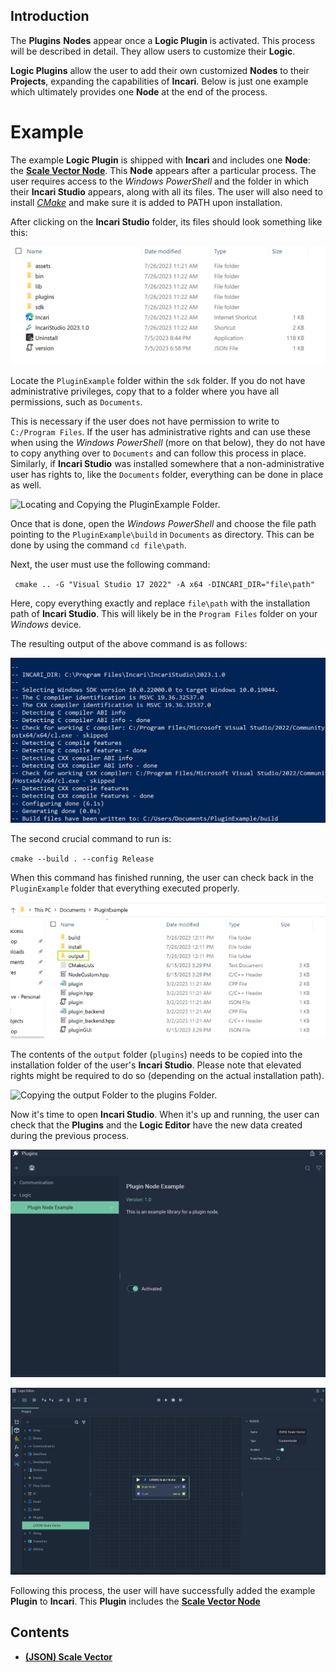 
## Introduction

The **Plugins** **Nodes** appear once a **Logic Plugin** is activated. This process will be described in detail. They allow users to customize their **Logic**. 

**Logic Plugins** allow the user to add their own customized **Nodes** to their **Projects**, expanding the capabilities of **Incari**. Below is just one example which ultimately provides one **Node** at the end of the process. 

# Example 

The example **Logic Plugin** is shipped with **Incari** and includes one **Node**: the [**Scale Vector Node**](jsonscalevector.md). This **Node** appears after a particular process. The user requires access to the *Windows PowerShell* and the folder in which their **Incari Studio** appears, along with all its files. The user will also need to install [*CMake*](https://cmake.org/) and make sure it is added to PATH upon installation. 

After clicking on the **Incari Studio** folder, its files should look something like this: 

![Incari Studio Folder Example.](../../.gitbook/assets/logicplugin1.png)

Locate the `PluginExample` folder within the `sdk` folder. If you do not have administrative privileges, copy that to a folder where you have all permissions, such as `Documents`. 

This is necessary if the user does not have permission to write to `C:/Program Files`. If the user has administrative rights and can use these when using the *Windows PowerShell* (more on that below), they do not have to copy anything over to `Documents` and can follow this process in place. Similarly, if **Incari Studio** was installed somewhere that a non-administrative user has rights to, like the `Documents` folder, everything can be done in place as well. 

![Locating and Copying the PluginExample Folder.](../../.gitbook/assets/pluginsgif1.gif)


Once that is done, open the *Windows PowerShell* and choose the file path pointing to the `PluginExample\build` in `Documents` as directory. This can be done by using the command `cd file\path`.

Next, the user must use the following command:

` cmake .. -G "Visual Studio 17 2022" -A x64 -DINCARI_DIR="file\path"` 

Here, copy everything exactly and replace `file\path` with the installation path of **Incari Studio**. This will likely be in the `Program Files` folder on your *Windows* device. 

The resulting output of the above command is as follows:

![Output of First CMake Command.](../../.gitbook/assets/logicplugin3.png)

The second crucial command to run is:

`cmake --build . --config Release`

When this command has finished running, the user can check back in the `PluginExample` folder that everything executed properly.

![Checking for output Folder.](../../.gitbook/assets/logicplugin4.png)

The contents of the `output` folder (`plugins`) needs to be copied into the installation folder of the user's **Incari Studio**. Please note that elevated rights might be required to do so (depending on the actual installation path).

![Copying the output Folder to the plugins Folder.](../../.gitbook/assets/pluginsgif2.gif)

Now it's time to open **Incari Studio**. When it's up and running, the user can check that the **Plugins** and the **Logic Editor** have the new data created during the previous process. 

![Logic in Plugins.](../../.gitbook/assets/logicpluginresultplugins.png)

![New Node in Logic Editor.](../../.gitbook/assets/logicpluginresultnode.png)

Following this process, the user will have successfully added the example **Plugin** to **Incari**. This **Plugin** includes the [**Scale Vector Node**](jsonscalevector.md)

## Contents

* [**(JSON) Scale Vector**](jsonscalevector.md)